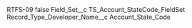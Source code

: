 <?xml version="1.0" encoding="UTF-8"?>
<CustomMetadata xmlns="http://soap.sforce.com/2006/04/metadata" xmlns:xsi="http://www.w3.org/2001/XMLSchema-instance" xmlns:xsd="http://www.w3.org/2001/XMLSchema">
    <label>RTFS-09</label>
    <protected>false</protected>
    <values>
        <field>Field_Set__c</field>
        <value xsi:type="xsd:string">TS_Account_StateCode_FieldSet</value>
    </values>
    <values>
        <field>Record_Type_Developer_Name__c</field>
        <value xsi:type="xsd:string">Account_State_Code</value>
    </values>
</CustomMetadata>
